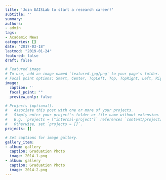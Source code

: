 ```yaml
---
title: 'Join UAISLab to start a research career!'
subtitle: ''
summary: 
authors:
- admin
tags:
- Academic News
categories: []
date: "2017-03-18"
lastmod: "2019-01-24"
featured: false
draft: false

# Featured image
# To use, add an image named `featured.jpg/png` to your page's folder.
# Focal point options: Smart, Center, TopLeft, Top, TopRight, Left, Right, BottomLeft, Bottom, BottomRight
image:
  caption: ''
  focal_point: ""
  preview_only: false

# Projects (optional).
#   Associate this post with one or more of your projects.
#   Simply enter your project's folder or file name without extension.
#   E.g. `projects = ["internal-project"]` references `content/project/deep-learning/index.md`.
#   Otherwise, set `projects = []`.
projects: []

# Set captions for image gallery.
gallery_item:
- album: gallery
  caption: Graduation Photo
  image: 2014-1.png
- album: gallery
  caption: Graduation Photo
  image: 2014-2.png
---
```




